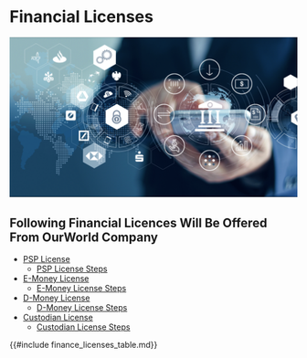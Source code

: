 # Financial Licenses

![](img/digifin1.png)

## Following Financial Licences Will Be Offered From OurWorld Company

- [PSP License](../../licenses/finance/psp.md) 
    - [PSP License Steps](../../licenses/finance/psp_steps.md) 
- [E-Money License](../../licenses/finance/emi.md) 
    - [E-Money License Steps](../../licenses/finance/emi_steps.md) 
- [D-Money License](../../licenses/finance/dmi.md) 
    - [D-Money License Steps](../../licenses/finance/dmi_steps.md) 
- [Custodian License](../../licenses/finance/custodian.md) 
    - [Custodian License Steps](../../licenses/finance/custodian_steps.md)



{{#include finance_licenses_table.md}}